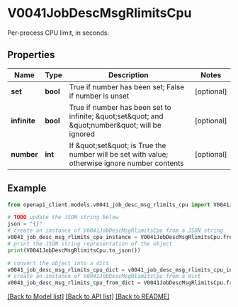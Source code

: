 # V0041JobDescMsgRlimitsCpu

Per-process CPU limit, in seconds.

## Properties

Name | Type | Description | Notes
------------ | ------------- | ------------- | -------------
**set** | **bool** | True if number has been set; False if number is unset | [optional] 
**infinite** | **bool** | True if number has been set to infinite; \&quot;set\&quot; and \&quot;number\&quot; will be ignored | [optional] 
**number** | **int** | If \&quot;set\&quot; is True the number will be set with value; otherwise ignore number contents | [optional] 

## Example

```python
from openapi_client.models.v0041_job_desc_msg_rlimits_cpu import V0041JobDescMsgRlimitsCpu

# TODO update the JSON string below
json = "{}"
# create an instance of V0041JobDescMsgRlimitsCpu from a JSON string
v0041_job_desc_msg_rlimits_cpu_instance = V0041JobDescMsgRlimitsCpu.from_json(json)
# print the JSON string representation of the object
print(V0041JobDescMsgRlimitsCpu.to_json())

# convert the object into a dict
v0041_job_desc_msg_rlimits_cpu_dict = v0041_job_desc_msg_rlimits_cpu_instance.to_dict()
# create an instance of V0041JobDescMsgRlimitsCpu from a dict
v0041_job_desc_msg_rlimits_cpu_from_dict = V0041JobDescMsgRlimitsCpu.from_dict(v0041_job_desc_msg_rlimits_cpu_dict)
```
[[Back to Model list]](../README.md#documentation-for-models) [[Back to API list]](../README.md#documentation-for-api-endpoints) [[Back to README]](../README.md)


